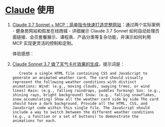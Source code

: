 # [Claude](https://claude.ai/) 使用

1. [Claude 3.7 Sonnet + MCP：简单指令快速打造完整网站](https://x.com/nicekate8888/status/1894978009284899202)：通过两个实际案例 - 健身房网站和假发在线商城 - 详细展示 Claude 3.7 Sonnet 如何自动处理页面链接、会员套餐展示、课程表、产品分类等复杂功能，并演示如何利用 MCP 实现更灵活的控制和定制。

   体验感想：

2. [Claude Sonnet 3.7 做了天气卡片效果的生成](https://x.com/vikingmute/status/1894321474582057388)，提示词是：
   ```text
      Create a single HTML file containing CSS and JavaScript to generate an animated weather card. The card should visually represent the following weather conditions with distinct animations: Wind: (e.g., moving clouds, swaying trees, or wind lines) Rain: (e.g., falling raindrops, puddles forming) Sun: (e.g., shining rays, bright background) Snow: (e.g., falling snowflakes, snow accumulating) Show all the weather card side by side The card should have a dark background. Provide all the HTML, CSS, and JavaScript code within this single file. The JavaScript should include a way to switch between the different weather conditions (e.g., a function or a set of buttons) to demonstrate the animations for each.
   ```
